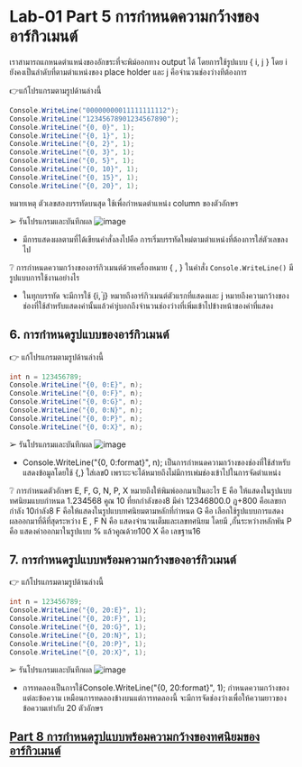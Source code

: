# Lab-01 Part 5 การกำหนดความกว้างของอาร์กิวเมนต์

เราสามารถแกหนดตำแหน่งของอักขระที่จะพิม์ออกทาง output ได้ โดยการใช้รูปแบบ { i, j }
โดย i ยังคงเป็นลำดับที่ตามตำแหน่งของ place holder และ j คือจำนวนช่องว่างทีต้องการ

👉แก้โปรแกรมตามรูปด้านล่างนี้

```csharp
Console.WriteLine("00000000011111111112");
Console.WriteLine("12345678901234567890");
Console.WriteLine("{0, 0}", 1);
Console.WriteLine("{0, 1}", 1);
Console.WriteLine("{0, 2}", 1);
Console.WriteLine("{0, 3}", 1);
Console.WriteLine("{0, 5}", 1);
Console.WriteLine("{0, 10}", 1);
Console.WriteLine("{0, 15}", 1);
Console.WriteLine("{0, 20}", 1);
```

หมายเหตุ ตัวเลขสองบรรทัดบนสุด ใช้เพื่อกำหนดตำแหน่ง column ของตัวอักษร

➢ รันโปรแกรมและบันทึกผล
![image](https://github.com/65030121natthamon/03376836-OOP-2566-Lab-01/assets/144195611/6e078c64-6cd4-4a27-bda3-cd448f5a5ef3)
- มีการแสดงผลตามที่ได้เขียนคำสั่งลงไปคือ การเริ่มบรรทัดใหม่ตามตำแหน่งที่ต้องการใส่ตัวเลขลงไป

 
❔ การกำหนดความกว้างของอาร์กิวเมนต์ด้วยเครื่องหมาย { , } ในคำสั่ง ``Console.WriteLine()`` มีรูปแบบการใช้งานอย่างไร
- ในทุกบรรทัด จะมีการใช้ {i, ่j} หมายถึงอาร์กิวเมนต์ตัวแรกที่แสดงและ j หมายถึงความกว้างของช่องที่ใช้สำหรับแสดงค่านั้นแล้วค่าjบอกถึงจำนวนช่องว่างที่เพิ่มเข้าไปข้างหน้าของค่าที่แสดง 

## 6. การกำหนดรูปแบบของอาร์กิวเมนต์

👉 แก้โปรแกรมตามรูปด้านล่างนี้

```csharp
int n = 123456789;
Console.WriteLine("{0, 0:E}", n);
Console.WriteLine("{0, 0:F}", n);
Console.WriteLine("{0, 0:G}", n);
Console.WriteLine("{0, 0:N}", n);
Console.WriteLine("{0, 0:P}", n);
Console.WriteLine("{0, 0:X}", n);
```

➢ รันโปรแกรมและบันทึกผล
![image](https://github.com/65030121natthamon/03376836-OOP-2566-Lab-01/assets/144195611/fdd6b54d-b04c-45d1-85dd-4038577f4090)
- Console.WriteLine("{0, 0:format}", n); เป็นการกำหนดความกว้างของช่องที่ใช้สำหรับแสดงข้อมูลโดยใช้ {,}
ใส่เลข0 เพราะะจะได้หมายถึงไม่มีการเพ่มช่องเข้าไปในการจัดตำแหน่ง

❔  การกำหนดตัวอักษร E, F, G, N, P, X หมายถึงให้พิมพ์ออกมาเป็นอะไร
E คือ ให้แสดงในรูปแบบทศนิยมแบบกำหนด 1.234568 คูณ 10 ที่ยกกำลังของ8 มีค่า 12346800.0 ฎ+800 คือเลขยกกำลัง 10กำลัง8
F คือให้แสดงในรูปแบบทศนิยมตามหลักที่กำหนด 
G คือ เลือกใช้รูปแบบการแสดงผลออกมาที่ดีที่สุดระหว่าง  E , F
N คือ แสดงจำนวนเต็มและเลขทศนิยม โดยมี ,กั้นระหว่างหลักพัน
P คือ แสดงค่าออกมาในรูปแบบ % แล้วคูณด้วย100
X คือ เลขฐาน16
 

## 7. การกำหนดรูปแบบพร้อมความกว้างของอาร์กิวเมนต์

👉 แก้โปรแกรมตามรูปด้านล่างนี้

```csharp
int n = 123456789;
Console.WriteLine("{0, 20:E}", 1);
Console.WriteLine("{0, 20:F}", 1);
Console.WriteLine("{0, 20:G}", 1);
Console.WriteLine("{0, 20:N}", 1);
Console.WriteLine("{0, 20:P}", 1);
Console.WriteLine("{0, 20:X}", 1);
```

➢   รันโปรแกรมและบันทึกผล
![image](https://github.com/65030121natthamon/03376836-OOP-2566-Lab-01/assets/144195611/cc4583ba-800f-4ea2-afe4-c0c1e10ff1e5)
- การทดลองเป็นการใช้Console.WriteLine("{0, 20:format}", 1);
กำหนดความกว้างของแต่ละข้อความ เหมือนการทดลองข้างบนแต่การทดลองนี้ จะมีการจัดช่องว่างเพื่อให้ความยาวของข้อความเท่ากับ 20 ตัวอักษร
 
## [Part 8  การกำหนดรูปแบบพร้อมความกว้างของทศนิยมของอาร์กิวเมนต์](./Lab-01-part-8.md)
